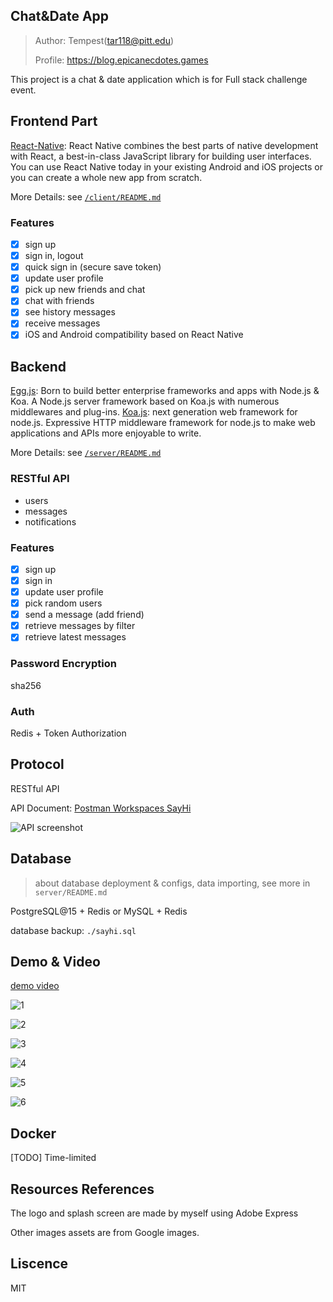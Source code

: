 ## Chat&Date App
> Author: Tempest(tar118@pitt.edu)
> 
> Profile: https://blog.epicanecdotes.games

This project is a chat & date application which is for Full stack challenge event.

## Frontend Part

[React-Native](https://reactnative.dev/): React Native combines the best parts of native development with React, a best-in-class JavaScript library for building user interfaces. You can use React Native today in your existing Android and iOS projects or you can create a whole new app from scratch.

More Details: see [`/client/README.md`](./client/README.md)

### Features
- [x] sign up
- [x] sign in, logout
- [x] quick sign in (secure save token)
- [x] update user profile
- [x] pick up new friends and chat
- [x] chat with friends
- [x] see history messages
- [x] receive messages
- [x] iOS and Android compatibility based on React Native

## Backend

[Egg.js](https://www.eggjs.org/): Born to build better enterprise frameworks and apps with Node.js & Koa. A Node.js server framework based on Koa.js with numerous middlewares and plug-ins.
[Koa.js](https://koajs.com/): next generation web framework for node.js. Expressive HTTP middleware framework for node.js to make web applications and APIs more enjoyable to write.

More Details: see [`/server/README.md`](/server/README.md)

### RESTful API

- users
- messages
- notifications

### Features
- [x] sign up
- [x] sign in
- [x] update user profile
- [x] pick random users
- [x] send a message (add friend)
- [x] retrieve messages by filter
- [x] retrieve latest messages

### Password Encryption

sha256

### Auth

Redis + Token Authorization

## Protocol

RESTful API

API Document: [Postman Workspaces SayHi](https://documenter.getpostman.com/view/4832479/2s847BUwDA)

![API screenshot](./demo/APIs.png)

## Database
> about database deployment & configs, data importing, see more in `server/README.md`

PostgreSQL@15 + Redis  or  MySQL + Redis

database backup: `./sayhi.sql`

## Demo & Video

[demo video](https://drive.google.com/file/d/123rTRYMT-S0hh21lwz1qm9jj594Q_qwD/view?usp=sharing)

![1](./demo/1.png)

![2](./demo/2.png)

![3](./demo/3.png)

![4](./demo/4.png)

![5](./demo/5.png)

![6](./demo/6.png)

## Docker
[TODO]
Time-limited

## Resources References

The logo and splash screen are made by myself using Adobe Express

Other images assets are from Google images.

## Liscence
MIT




